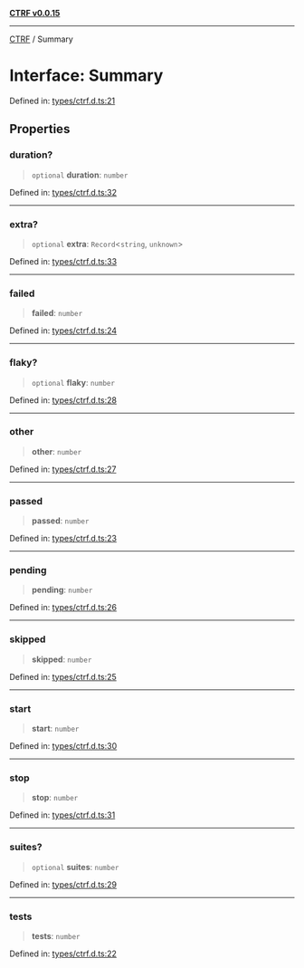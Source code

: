 [**CTRF v0.0.15**](../README.md)

***

[CTRF](../README.md) / Summary

# Interface: Summary

Defined in: [types/ctrf.d.ts:21](https://github.com/ctrf-io/ctrf-core-js/blob/main/types/ctrf.d.ts#L21)

## Properties

### duration?

> `optional` **duration**: `number`

Defined in: [types/ctrf.d.ts:32](https://github.com/ctrf-io/ctrf-core-js/blob/main/types/ctrf.d.ts#L32)

***

### extra?

> `optional` **extra**: `Record`\<`string`, `unknown`\>

Defined in: [types/ctrf.d.ts:33](https://github.com/ctrf-io/ctrf-core-js/blob/main/types/ctrf.d.ts#L33)

***

### failed

> **failed**: `number`

Defined in: [types/ctrf.d.ts:24](https://github.com/ctrf-io/ctrf-core-js/blob/main/types/ctrf.d.ts#L24)

***

### flaky?

> `optional` **flaky**: `number`

Defined in: [types/ctrf.d.ts:28](https://github.com/ctrf-io/ctrf-core-js/blob/main/types/ctrf.d.ts#L28)

***

### other

> **other**: `number`

Defined in: [types/ctrf.d.ts:27](https://github.com/ctrf-io/ctrf-core-js/blob/main/types/ctrf.d.ts#L27)

***

### passed

> **passed**: `number`

Defined in: [types/ctrf.d.ts:23](https://github.com/ctrf-io/ctrf-core-js/blob/main/types/ctrf.d.ts#L23)

***

### pending

> **pending**: `number`

Defined in: [types/ctrf.d.ts:26](https://github.com/ctrf-io/ctrf-core-js/blob/main/types/ctrf.d.ts#L26)

***

### skipped

> **skipped**: `number`

Defined in: [types/ctrf.d.ts:25](https://github.com/ctrf-io/ctrf-core-js/blob/main/types/ctrf.d.ts#L25)

***

### start

> **start**: `number`

Defined in: [types/ctrf.d.ts:30](https://github.com/ctrf-io/ctrf-core-js/blob/main/types/ctrf.d.ts#L30)

***

### stop

> **stop**: `number`

Defined in: [types/ctrf.d.ts:31](https://github.com/ctrf-io/ctrf-core-js/blob/main/types/ctrf.d.ts#L31)

***

### suites?

> `optional` **suites**: `number`

Defined in: [types/ctrf.d.ts:29](https://github.com/ctrf-io/ctrf-core-js/blob/main/types/ctrf.d.ts#L29)

***

### tests

> **tests**: `number`

Defined in: [types/ctrf.d.ts:22](https://github.com/ctrf-io/ctrf-core-js/blob/main/types/ctrf.d.ts#L22)
